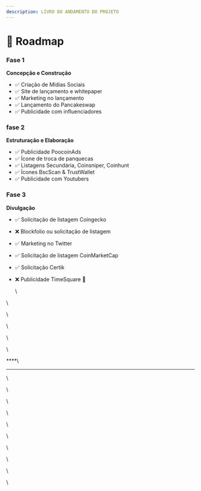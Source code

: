 ```yaml
---
description: LIVRO DO ANDAMENTO DO PROJETO
---
```


# 📖   Roadmap

### Fase 1

**Concepção e Construção**

* ✅ Criação de Mídias Sociais
* ✅ Site de lançamento e whitepaper
* ✅ Marketing no lançamento
* ✅ Lançamento do Pancakeswap
* ✅ Publicidade com influenciadores

### **fase 2**

**Estruturação e Elaboração**

* ✅ Publicidade PoocoinAds
* ✅ Ícone de troca de panquecas
* ✅ Listagens Secundária, Coinsniper, Coinhunt
* ✅ Ícones BscScan & TrustWallet
* ✅ Publicidade com Youtubers

### Fase 3

**Divulgação**

* ✅ Solicitação de listagem Coingecko
* ❌ Blockfolio ou solicitação de listagem
* ✅ Marketing no Twitter
* ✅ Solicitação de listagem CoinMarketCap
* ✅ Solicitação Certik
*   ❌ Publicidade TimeSquare 🚀

    \


\


\


\


\


\


****\
****

\


\


\


\


\


\


\




\


\


\

